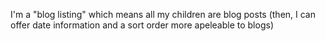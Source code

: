 I'm a "blog listing" which means all my children are blog posts (then, I can offer date information and a sort order more apeleable to blogs)